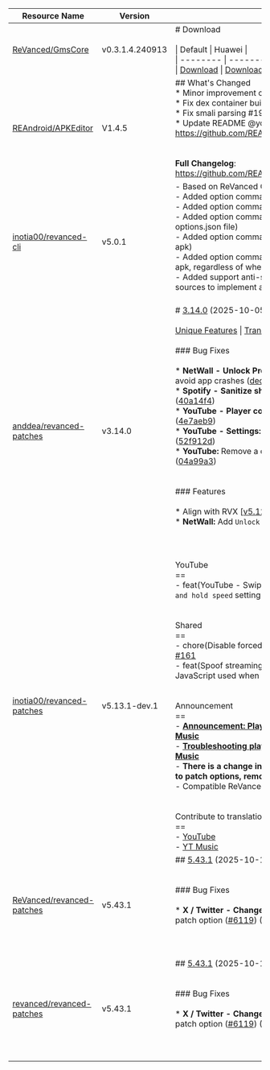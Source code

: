 | Resource Name | Version | Changelog | Published On | Build By|
|---------------|---------|-----------|--------------|---------|
| [ReVanced/GmsCore](https://github.com/ReVanced/GmsCore/releases/tag/v0.3.1.4.240913) | v0.3.1.4.240913 | # Download<br><br>\| Default \| Huawei \|<br>\| -------- \| -------- \|<br>\| [Download](https://github.com/ReVanced/GmsCore/releases/download/v0.3.1.4.240913/app.revanced.android.gms-240913008-signed.apk) \|  [Download](https://github.com/ReVanced/GmsCore/releases/download/v0.3.1.4.240913/app.revanced.android.gms-240913008-hw-signed.apk) \|<br> | 2024-04-05T02:37:11Z | [Docker-py-revanced](https://github.com/nikhilbadyal/docker-py-revanced) |
| [REAndroid/APKEditor](https://github.com/REAndroid/APKEditor/releases/tag/V1.4.5) | V1.4.5 | ## What's Changed<br>* Minor improvement on dex building performance<br>* Fix dex container building issues<br>* Fix smali parsing #198 <br>* Update README @yonggamer in https://github.com/REAndroid/APKEditor/pull/203<br><br><br>**Full Changelog**: https://github.com/REAndroid/APKEditor/compare/V1.4.4...V1.4.5 | 2025-08-13T20:00:41Z | [Docker-py-revanced](https://github.com/nikhilbadyal/docker-py-revanced) |
| [inotia00/revanced-cli](https://github.com/inotia00/revanced-cli/releases/tag/v5.0.1) | v5.0.1 | - Based on ReVanced Cli [5.0.0](https://github.com/ReVanced/revanced-cli/tree/v5.0.0)<br>- Added option command `options` (`options.json` file generator)<br>- Added option command `patches` (`patches.json` file generator)<br>- Added option command `--legacy-options` (set patch option via options.json file)<br>- Added option command `--rip-libs` (remove native libs from apk)<br>- Added option command `--unsigned` (disable signing of the final apk, regardless of whether it is mounted or not)<br>- Added support anti-split (merged some [REAndroid/ARSCLib](https://github.com/REAndroid/ARSCLib) sources to implement anti-split)<br><br> | 2024-12-08T09:50:42Z | [Docker-py-revanced](https://github.com/nikhilbadyal/docker-py-revanced) |
| [anddea/revanced-patches](https://github.com/anddea/revanced-patches/releases/tag/v3.14.0) | v3.14.0 | # [3.14.0](https://github.com/anddea/revanced-patches/compare/v3.13.0...v3.14.0) (2025-10-05)<br><br>[Unique Features](https://github.com/anddea/revanced-patches/wiki/Unique-features) \| [Translations](https://rvxtranslate.netlify.app/) \| [Wiki](https://github.com/anddea/revanced-patches/wiki)<br><br>### Bug Fixes<br><br>* **NetWall - Unlock Premium:** Add signature check bypass to avoid app crashes ([decae27](https://github.com/anddea/revanced-patches/commit/decae2732d9eeaa5dd44049ad644d8d7db60ab0d))<br>* **Spotify - Sanitize sharing links:** Bring back original logic ([40a14f4](https://github.com/anddea/revanced-patches/commit/40a14f46aab645e51a2c64df5b466691725f9b27))<br>* **YouTube - Player components:** Hide new end screen cards ([4e7aeb9](https://github.com/anddea/revanced-patches/commit/4e7aeb92ba87bc47915b614fbc61a644c154cc6b))<br>* **YouTube - Settings:** Leaving RVX settings crashed the app ([52f912d](https://github.com/anddea/revanced-patches/commit/52f912dfe96aea04d422bb046eb21132ce8114f1))<br>* **YouTube:** Remove a dependency patch from the patch list ([04a99a3](https://github.com/anddea/revanced-patches/commit/04a99a39f39f97f1349deeb4f392dc1c0d37470f))<br><br><br>### Features<br><br>* Align with RVX [[v5.12.1](https://github.com/inotia00/revanced-patches/releases/tag/v5.12.1)] ([d439b18](https://github.com/anddea/revanced-patches/commit/d439b18ec2e02edad41b91059e746b44ccc1051a))<br>* **NetWall:** Add `Unlock Premium` patch ([9f63cdc](https://github.com/anddea/revanced-patches/commit/9f63cdcd5c2c8169864a25d77606e05ee3834a0b))<br><br><br><br> | 2025-10-05T20:09:32Z | [Docker-py-revanced](https://github.com/nikhilbadyal/docker-py-revanced) |
| [inotia00/revanced-patches](https://github.com/inotia00/revanced-patches/releases/tag/v5.13.1-dev.1) | v5.13.1-dev.1 | YouTube<br>==<br>- feat(YouTube - Swipe controls): Add `Fix swipe controls tap and hold speed` setting [ReVanced_Extended#3245](https://github.com/inotia00/ReVanced_Extended/issues/3245)<br><br><br>Shared<br>==<br>- chore(Disable forced auto audio tracks): Change default value [#161](https://github.com/inotia00/revanced-patches/pull/161)<br>- feat(Spoof streaming data): No longer downloads player JavaScript used when `Use yt-dlp ejs (WIP)` is disabled<br><br><br>Announcement<br>==<br>- **[Announcement: Playback Issues on YouTube and YouTube Music](https://github.com/inotia00/ReVanced_Extended/issues/3181)**<br>- **[Troubleshooting playback issues on YouTube and YouTube Music](https://github.com/ReVanced-Extended-Community/Community-Guides/blob/main/news/playback-issues-announcement.md)**<br>- **There is a change in `options.json`. If you see warnings related to patch options, remove the `options.json` file or `Patch options`.**<br>- Compatible ReVanced Manager: [RVX Manager v1.25.5 (fork)](https://github.com/inotia00/revanced-manager/releases/tag/v1.25.5).<br><br><br>Contribute to translation<br>==<br>- [YouTube](https://crowdin.com/project/revancedextended)<br>- [YT Music](https://crowdin.com/project/revancedmusicextended) | 2025-10-14T03:49:53Z | [Docker-py-revanced](https://github.com/nikhilbadyal/docker-py-revanced) |
| [ReVanced/revanced-patches](https://github.com/ReVanced/revanced-patches/releases/tag/v5.43.1) | v5.43.1 | ## [5.43.1](https://github.com/ReVanced/revanced-patches/compare/v5.43.0...v5.43.1) (2025-10-15)<br><br><br>### Bug Fixes<br><br>* **X / Twitter - Change link sharing domain:** Resolve duplicate patch option ([#6119](https://github.com/ReVanced/revanced-patches/issues/6119)) ([7563990](https://github.com/ReVanced/revanced-patches/commit/75639907502382f63fa127a886362d4a4573e6e3))<br><br><br><br> | 2025-10-15T08:16:49Z | [Docker-py-revanced](https://github.com/nikhilbadyal/docker-py-revanced) |
| [revanced/revanced-patches](https://github.com/ReVanced/revanced-patches/releases/tag/v5.43.1) | v5.43.1 | ## [5.43.1](https://github.com/ReVanced/revanced-patches/compare/v5.43.0...v5.43.1) (2025-10-15)<br><br><br>### Bug Fixes<br><br>* **X / Twitter - Change link sharing domain:** Resolve duplicate patch option ([#6119](https://github.com/ReVanced/revanced-patches/issues/6119)) ([7563990](https://github.com/ReVanced/revanced-patches/commit/75639907502382f63fa127a886362d4a4573e6e3))<br><br><br><br> | 2025-10-15T08:16:49Z | [Docker-py-revanced](https://github.com/nikhilbadyal/docker-py-revanced) |